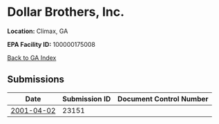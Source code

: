 # Dollar Brothers, Inc.

**Location:** Climax, GA

**EPA Facility ID:** 100000175008

[Back to GA Index](../../index.md)

## Submissions

| Date | Submission ID | Document Control Number |
|------|--------------|-------------------------|
| [2001-04-02](submissions/23151.md) | 23151 |  |
